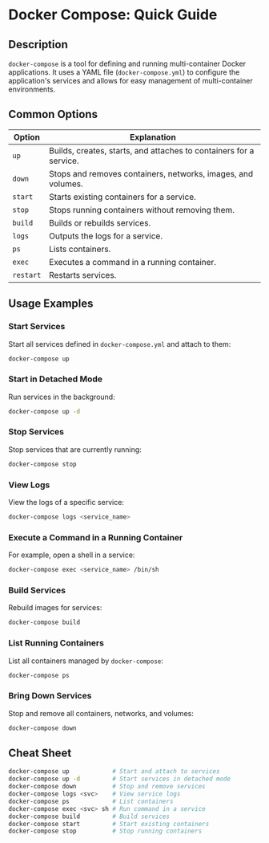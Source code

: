 # Docker Compose: Quick Guide

## Description

`docker-compose` is a tool for defining and running multi-container Docker applications. It uses a YAML file (`docker-compose.yml`) to configure the application's services and allows for easy management of multi-container environments.

## Common Options

| Option            | Explanation                                                  |
|-------------------|--------------------------------------------------------------|
| `up`              | Builds, creates, starts, and attaches to containers for a service. |
| `down`            | Stops and removes containers, networks, images, and volumes. |
| `start`           | Starts existing containers for a service.                    |
| `stop`            | Stops running containers without removing them.              |
| `build`           | Builds or rebuilds services.                                 |
| `logs`            | Outputs the logs for a service.                              |
| `ps`              | Lists containers.                                            |
| `exec`            | Executes a command in a running container.                   |
| `restart`         | Restarts services.                                           |

## Usage Examples

### Start Services
Start all services defined in `docker-compose.yml` and attach to them:
```bash
docker-compose up
```

### Start in Detached Mode
Run services in the background:
```bash
docker-compose up -d
```

### Stop Services
Stop services that are currently running:
```bash
docker-compose stop
```

### View Logs
View the logs of a specific service:
```bash
docker-compose logs <service_name>
```

### Execute a Command in a Running Container
For example, open a shell in a service:
```bash
docker-compose exec <service_name> /bin/sh
```

### Build Services
Rebuild images for services:
```bash
docker-compose build
```

### List Running Containers
List all containers managed by `docker-compose`:
```bash
docker-compose ps
```

### Bring Down Services
Stop and remove all containers, networks, and volumes:
```bash
docker-compose down
```

## Cheat Sheet

```bash
docker-compose up            # Start and attach to services
docker-compose up -d         # Start services in detached mode
docker-compose down          # Stop and remove services
docker-compose logs <svc>    # View service logs
docker-compose ps            # List containers
docker-compose exec <svc> sh # Run command in a service
docker-compose build         # Build services
docker-compose start         # Start existing containers
docker-compose stop          # Stop running containers
```
